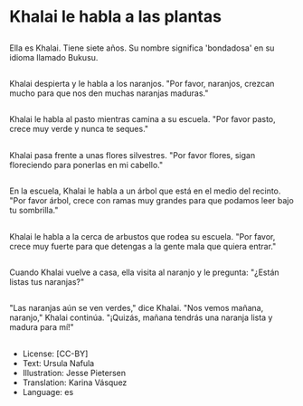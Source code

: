 # Khalai le habla a las plantas

##
Ella es Khalai. Tiene siete años. Su nombre significa 'bondadosa' en su idioma llamado Bukusu.

##
Khalai despierta y le habla a los naranjos. "Por favor, naranjos, crezcan mucho para que nos den muchas naranjas maduras."

##
Khalai le habla al pasto mientras camina a su escuela. "Por favor pasto, crece muy verde y nunca te seques."

##
Khalai pasa frente a unas flores silvestres. "Por favor flores, sigan floreciendo para ponerlas en mi cabello."

##
En la escuela, Khalai le habla a un árbol que está en el medio del recinto. "Por favor árbol, crece con ramas muy grandes para que podamos leer bajo tu sombrilla."

##
Khalai le habla a la cerca de arbustos que rodea su escuela. "Por favor, crece muy fuerte para que detengas a la gente mala que quiera entrar."

##
Cuando Khalai vuelve a casa, ella visita al naranjo y le pregunta: "¿Están listas tus naranjas?"

##
"Las naranjas aún se ven verdes," dice Khalai. "Nos vemos mañana, naranjo," Khalai continúa. "¡Quizás, mañana tendrás una naranja lista y madura para mí!"

##
* License: [CC-BY]
* Text: Ursula Nafula
* Illustration: Jesse Pietersen
* Translation: Karina Vásquez
* Language: es
